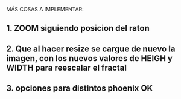 MÁS COSAS A IMPLEMENTAR:

## 1. ZOOM siguiendo posicion del raton
## 2. Que al hacer resize se cargue de nuevo la imagen, con los nuevos valores de HEIGH y WIDTH para reescalar el fractal
## 3. opciones para distintos phoenix OK
